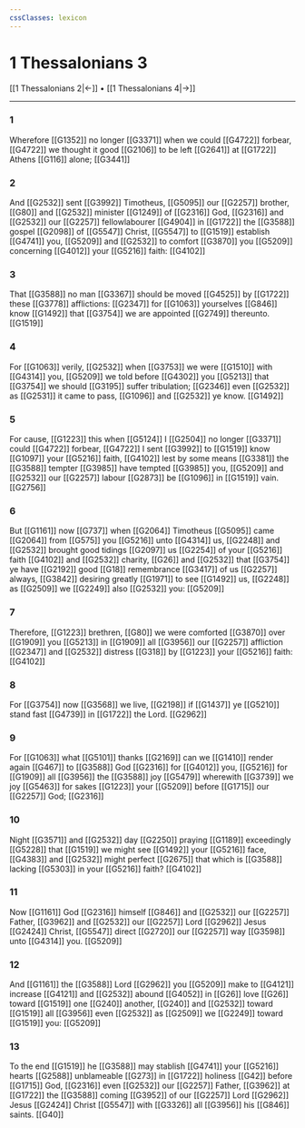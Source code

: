 ```yaml
---
cssClasses: lexicon
---
```

# 1 Thessalonians 3

[[1 Thessalonians 2|←]] • [[1 Thessalonians 4|→]]

---

### 1
Wherefore [[G1352]] no longer [[G3371]] when we could [[G4722]] forbear, [[G4722]] we thought it good [[G2106]] to be left [[G2641]] at [[G1722]] Athens [[G116]] alone; [[G3441]]

### 2
And [[G2532]] sent [[G3992]] Timotheus, [[G5095]] our [[G2257]] brother, [[G80]] and [[G2532]] minister [[G1249]] of [[G2316]] God, [[G2316]] and [[G2532]] our [[G2257]] fellowlabourer [[G4904]] in [[G1722]] the [[G3588]] gospel [[G2098]] of [[G5547]] Christ, [[G5547]] to [[G1519]] establish [[G4741]] you, [[G5209]] and [[G2532]] to comfort [[G3870]] you [[G5209]] concerning [[G4012]] your [[G5216]] faith: [[G4102]]

### 3
That [[G3588]] no man [[G3367]] should be moved [[G4525]] by [[G1722]] these [[G3778]] afflictions: [[G2347]] for [[G1063]] yourselves [[G846]] know [[G1492]] that [[G3754]] we are appointed [[G2749]] thereunto. [[G1519]]

### 4
For [[G1063]] verily, [[G2532]] when [[G3753]] we were [[G1510]] with [[G4314]] you, [[G5209]] we told before [[G4302]] you [[G5213]] that [[G3754]] we should [[G3195]] suffer tribulation; [[G2346]] even [[G2532]] as [[G2531]] it came to pass, [[G1096]] and [[G2532]] ye know. [[G1492]]

### 5
For cause, [[G1223]] this when [[G5124]] I [[G2504]] no longer [[G3371]] could [[G4722]] forbear, [[G4722]] I sent [[G3992]] to [[G1519]] know [[G1097]] your [[G5216]] faith, [[G4102]] lest by some means [[G3381]] the [[G3588]] tempter [[G3985]] have tempted [[G3985]] you, [[G5209]] and [[G2532]] our [[G2257]] labour [[G2873]] be [[G1096]] in [[G1519]] vain. [[G2756]]

### 6
But [[G1161]] now [[G737]] when [[G2064]] Timotheus [[G5095]] came [[G2064]] from [[G575]] you [[G5216]] unto [[G4314]] us, [[G2248]] and [[G2532]] brought good tidings [[G2097]] us [[G2254]] of your [[G5216]] faith [[G4102]] and [[G2532]] charity, [[G26]] and [[G2532]] that [[G3754]] ye have [[G2192]] good [[G18]] remembrance [[G3417]] of us [[G2257]] always, [[G3842]] desiring greatly [[G1971]] to see [[G1492]] us, [[G2248]] as [[G2509]] we [[G2249]] also [[G2532]] you: [[G5209]]

### 7
Therefore, [[G1223]] brethren, [[G80]] we were comforted [[G3870]] over [[G1909]] you [[G5213]] in [[G1909]] all [[G3956]] our [[G2257]] affliction [[G2347]] and [[G2532]] distress [[G318]] by [[G1223]] your [[G5216]] faith: [[G4102]]

### 8
For [[G3754]] now [[G3568]] we live, [[G2198]] if [[G1437]] ye [[G5210]] stand fast [[G4739]] in [[G1722]] the Lord. [[G2962]]

### 9
For [[G1063]] what [[G5101]] thanks [[G2169]] can we [[G1410]] render again [[G467]]  to [[G3588]] God [[G2316]] for [[G4012]] you, [[G5216]] for [[G1909]] all [[G3956]] the [[G3588]] joy [[G5479]] wherewith [[G3739]] we joy [[G5463]] for sakes [[G1223]] your [[G5209]] before [[G1715]] our [[G2257]] God; [[G2316]]

### 10
Night [[G3571]] and [[G2532]] day [[G2250]] praying [[G1189]] exceedingly [[G5228]] that [[G1519]] we might see [[G1492]] your [[G5216]] face, [[G4383]] and [[G2532]] might perfect [[G2675]]  that which is [[G3588]] lacking [[G5303]] in your [[G5216]] faith? [[G4102]]

### 11
Now [[G1161]] God [[G2316]] himself [[G846]] and [[G2532]] our [[G2257]] Father, [[G3962]] and [[G2532]] our [[G2257]] Lord [[G2962]] Jesus [[G2424]] Christ, [[G5547]] direct [[G2720]] our [[G2257]] way [[G3598]] unto [[G4314]] you. [[G5209]]

### 12
And [[G1161]] the [[G3588]] Lord [[G2962]] you [[G5209]] make to [[G4121]] increase [[G4121]] and [[G2532]] abound [[G4052]] in [[G26]] love [[G26]] toward [[G1519]] one [[G240]] another, [[G240]] and [[G2532]] toward [[G1519]] all [[G3956]] even [[G2532]] as [[G2509]] we [[G2249]] toward [[G1519]] you: [[G5209]]

### 13
To the end [[G1519]] he [[G3588]] may stablish [[G4741]] your [[G5216]] hearts [[G2588]] unblameable [[G273]] in [[G1722]] holiness [[G42]] before [[G1715]] God, [[G2316]] even [[G2532]] our [[G2257]] Father, [[G3962]] at [[G1722]] the [[G3588]] coming [[G3952]] of our [[G2257]] Lord [[G2962]] Jesus [[G2424]] Christ [[G5547]] with [[G3326]] all [[G3956]] his [[G846]] saints. [[G40]]
